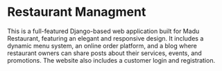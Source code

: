 # Restaurant Managment    
This is a full-featured Django-based web application built for Madu Restaurant, featuring an elegant and responsive design. It includes a dynamic menu system, an online order platform, and a blog where restaurant owners can share posts about their services, events, and promotions. The website also includes a customer login and registration.

